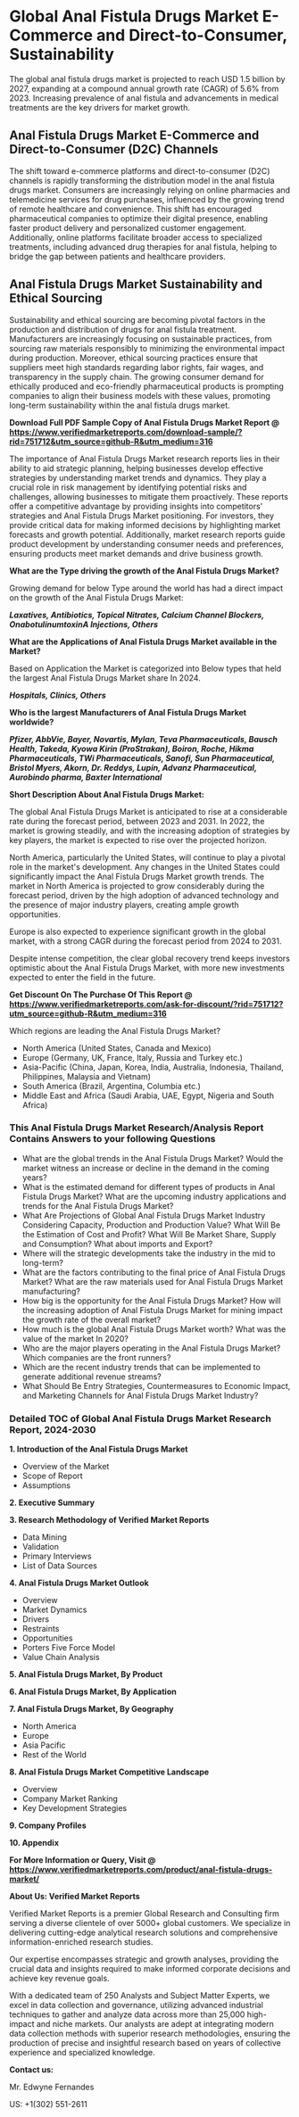 <h1>Global Anal Fistula Drugs Market E-Commerce and Direct-to-Consumer, Sustainability</h1><p class=""><p>The global anal fistula drugs market is projected to reach USD 1.5 billion by 2027, expanding at a compound annual growth rate (CAGR) of 5.6% from 2023. Increasing prevalence of anal fistula and advancements in medical treatments are the key drivers for market growth.</p><h2>Anal Fistula Drugs Market E-Commerce and Direct-to-Consumer (D2C) Channels</h2><p>The shift toward e-commerce platforms and direct-to-consumer (D2C) channels is rapidly transforming the distribution model in the anal fistula drugs market. Consumers are increasingly relying on online pharmacies and telemedicine services for drug purchases, influenced by the growing trend of remote healthcare and convenience. This shift has encouraged pharmaceutical companies to optimize their digital presence, enabling faster product delivery and personalized customer engagement. Additionally, online platforms facilitate broader access to specialized treatments, including advanced drug therapies for anal fistula, helping to bridge the gap between patients and healthcare providers.</p><h2>Anal Fistula Drugs Market Sustainability and Ethical Sourcing</h2><p>Sustainability and ethical sourcing are becoming pivotal factors in the production and distribution of drugs for anal fistula treatment. Manufacturers are increasingly focusing on sustainable practices, from sourcing raw materials responsibly to minimizing the environmental impact during production. Moreover, ethical sourcing practices ensure that suppliers meet high standards regarding labor rights, fair wages, and transparency in the supply chain. The growing consumer demand for ethically produced and eco-friendly pharmaceutical products is prompting companies to align their business models with these values, promoting long-term sustainability within the anal fistula drugs market.</p></p><p class=""><strong>Download Full PDF Sample Copy of Anal Fistula Drugs Market Report @ <a href="https://www.verifiedmarketreports.com/download-sample/?rid=751712&utm_source=github-R&utm_medium=316" target="_blank">https://www.verifiedmarketreports.com/download-sample/?rid=751712&utm_source=github-R&utm_medium=316</a></strong></p><p>The importance of&nbsp;Anal Fistula Drugs Market research reports lies in their ability to aid strategic planning, helping businesses develop effective strategies by understanding market trends and dynamics. They play a crucial role in risk management by identifying potential risks and challenges, allowing businesses to mitigate them proactively. These reports offer a competitive advantage by providing insights into competitors' strategies and Anal Fistula Drugs Market positioning. For investors, they provide critical data for making informed decisions by highlighting market forecasts and growth potential. Additionally, market research reports guide product development by understanding consumer needs and preferences, ensuring products meet market demands and drive business growth.</p><p><strong>What are the&nbsp;Type driving the growth of the Anal Fistula Drugs Market?</strong></p><p id="" class="">Growing demand for below Type around the world has had a direct impact on the growth of the Anal Fistula Drugs Market:</p><p class=""><em><strong>Laxatives, Antibiotics, Topical Nitrates, Calcium Channel Blockers, OnabotulinumtoxinA Injections, Others</strong></em></p><p class=""><strong>What are the&nbsp;Applications&nbsp;of Anal Fistula Drugs Market available in the Market?</strong></p><p id="" class="">Based on Application the Market is categorized into Below types that held the largest Anal Fistula Drugs Market share In 2024.</p><p class=""><em><strong>Hospitals, Clinics, Others</strong></em></p><p class=""><strong>Who is the largest Manufacturers of Anal Fistula Drugs Market worldwide?</strong></p><p><em><strong>Pfizer, AbbVie, Bayer, Novartis, Mylan, Teva Pharmaceuticals, Bausch Health, Takeda, Kyowa Kirin (ProStrakan), Boiron, Roche, Hikma Pharmaceuticals, TWi Pharmaceuticals, Sanofi, Sun Pharmaceutical, Bristol Myers, Akorn, Dr. Reddys, Lupin, Advanz Pharmaceutical, Aurobindo pharma, Baxter International</strong></em></p><p id="" class=""><strong>Short Description About Anal Fistula Drugs Market:</strong></p><p>The global Anal Fistula Drugs Market is anticipated to rise at a considerable rate during the forecast period, between 2023 and 2031. In 2022, the market is growing steadily, and with the increasing adoption of strategies by key players, the market is expected to rise over the projected horizon.</p><p>North America, particularly the United States, will continue to play a pivotal role in the market's development. Any changes in the United States could significantly impact the Anal Fistula Drugs Market growth trends. The market in North America is projected to grow considerably during the forecast period, driven by the high adoption of advanced technology and the presence of major industry players, creating ample growth opportunities.</p><p>Europe is also expected to experience significant growth in the global market, with a strong CAGR during the forecast period from 2024 to 2031.</p><p>Despite intense competition, the clear global recovery trend keeps investors optimistic about the Anal Fistula Drugs Market, with more new investments expected to enter the field in the future.</p><p id="" class=""><strong>Get Discount On The Purchase Of This Report @ <a href="https://www.verifiedmarketreports.com/ask-for-discount/?rid=751712?utm_source=github-R&utm_medium=316" target="_blank">https://www.verifiedmarketreports.com/ask-for-discount/?rid=751712?utm_source=github-R&utm_medium=316</a></strong></p><p class="">Which regions are leading the Anal Fistula Drugs Market?</p><ul><li>North America (United States, Canada and Mexico)</li><li>Europe (Germany, UK, France, Italy, Russia and Turkey etc.)</li><li>Asia-Pacific (China, Japan, Korea, India, Australia, Indonesia, Thailand, Philippines, Malaysia and Vietnam)</li><li>South America (Brazil, Argentina, Columbia etc.)</li><li>Middle East and Africa (Saudi Arabia, UAE, Egypt, Nigeria and South Africa)</li></ul><h3 id="" class="">This Anal Fistula Drugs Market Research/Analysis Report Contains Answers to your following Questions</h3><ul><li>What are the global trends in the Anal Fistula Drugs Market? Would the market witness an increase or decline in the demand in the coming years?</li><li>What is the estimated demand for different types of products in Anal Fistula Drugs Market? What are the upcoming industry applications and trends for the Anal Fistula Drugs Market?</li><li>What Are Projections of Global Anal Fistula Drugs Market Industry Considering Capacity, Production and Production Value? What Will Be the Estimation of Cost and Profit? What Will Be Market Share, Supply and Consumption? What about imports and Export?</li><li>Where will the strategic developments take the industry in the mid to long-term?</li><li>What are the factors contributing to the final price of Anal Fistula Drugs Market? What are the raw materials used for Anal Fistula Drugs Market manufacturing?</li><li>How big is the opportunity for the Anal Fistula Drugs Market? How will the increasing adoption of Anal Fistula Drugs Market for mining impact the growth rate of the overall market?</li><li>How much is the global Anal Fistula Drugs Market worth? What was the value of the market In 2020?</li><li>Who are the major players operating in the Anal Fistula Drugs Market? Which companies are the front runners?</li><li>Which are the recent industry trends that can be implemented to generate additional revenue streams?</li><li>What Should Be Entry Strategies, Countermeasures to Economic Impact, and Marketing Channels for Anal Fistula Drugs Market Industry?</li></ul><h3 id="" class="">Detailed TOC of Global Anal Fistula Drugs Market Research Report, 2024-2030</h3><p id="" class=""><strong>1. Introduction of the Anal Fistula Drugs Market</strong></p><ul><li>Overview of the Market</li><li>Scope of Report</li><li>Assumptions</li></ul><p id="" class=""><strong>2. Executive Summary</strong></p><p id="" class=""><strong>3. Research Methodology of Verified Market Reports</strong></p><ul><li>Data Mining</li><li>Validation</li><li>Primary Interviews</li><li>List of Data Sources</li></ul><p id="" class=""><strong>4. Anal Fistula Drugs Market Outlook</strong></p><ul><li>Overview</li><li>Market Dynamics</li><li>Drivers</li><li>Restraints</li><li>Opportunities</li><li>Porters Five Force Model</li><li>Value Chain Analysis</li></ul><p id="" class=""><strong>5. Anal Fistula Drugs Market, By Product</strong></p><p id="" class=""><strong>6. Anal Fistula Drugs Market, By Application</strong></p><p id="" class=""><strong>7. Anal Fistula Drugs Market, By Geography</strong></p><ul><li>North America</li><li>Europe</li><li>Asia Pacific</li><li>Rest of the World</li></ul><p id="" class=""><strong>8. Anal Fistula Drugs Market Competitive Landscape</strong></p><ul><li>Overview</li><li>Company Market Ranking</li><li>Key Development Strategies</li></ul><p id="" class=""><strong>9. Company Profiles</strong></p><p id="" class=""><strong>10. Appendix</strong></p><p id="" class=""><strong>For More Information or Query, Visit @ <a href="https://www.verifiedmarketreports.com/product/anal-fistula-drugs-market/" target="_blank">https://www.verifiedmarketreports.com/product/anal-fistula-drugs-market/</a></strong></p><p id="" class=""><strong>About Us: Verified Market Reports</strong></p><p id="" class="">Verified Market Reports is a premier Global Research and Consulting firm serving a diverse clientele of over 5000+ global customers. We specialize in delivering cutting-edge analytical research solutions and comprehensive information-enriched research studies.</p><p id="" class="">Our expertise encompasses strategic and growth analyses, providing the crucial data and insights required to make informed corporate decisions and achieve key revenue goals.</p><p id="" class="">With a dedicated team of 250 Analysts and Subject Matter Experts, we excel in data collection and governance, utilizing advanced industrial techniques to gather and analyze data across more than 25,000 high-impact and niche markets. Our analysts are adept at integrating modern data collection methods with superior research methodologies, ensuring the production of precise and insightful research based on years of collective experience and specialized knowledge.</p><p id="" class=""><strong>Contact us:</strong></p><p id="" class="">Mr. Edwyne Fernandes</p><p id="" class="">US: +1(302) 551-2611</p>